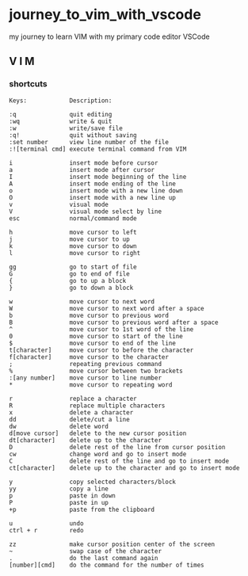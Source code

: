 # journey_to_vim_with_vscode

my journey to learn VIM with my primary code editor VSCode


## V I M
### shortcuts

    Keys:            Description:

    :q               quit editing
    :wq              write & quit
    :w               write/save file
    :q!              quit without saving
    :set number      view line number of the file
    :![terminal cmd] execute terminal command from VIM

    i                insert mode before cursor
    a                insert mode after cursor
    I                insert mode beginning of the line
    A                insert mode ending of the line
    o                insert mode with a new line down
    O                insert mode with a new line up
    v                visual mode
    V                visual mode select by line
    esc              normal/command mode

    h                move cursor to left
    j                move cursor to up
    k                move cursor to down
    l                move cursor to right

    gg               go to start of file
    G                go to end of file
    {                go to up a block
    }                go to down a block

    w                move cursor to next word
    W                move cursor to next word after a space
    b                move cursor to previous word
    B                move cursor to previous word after a space
    ^                move cursor to 1st word of the line
    0                move cursor to start of the line
    $                move cursor to end of the line
    t[character]     move cursor to before the character
    f[character]     move cursor to the character
    ;                repeating previous command
    %                move cursor between two brackets
    :[any number]    move cursor to line number
    *                move cursor to repeating word

    r                replace a character
    R                replace multiple characters
    x                delete a character
    dd               delete/cut a line
    dw               delete word
    d[move cursor]   delete to the new cursor position
    dt[character]    delete up to the character
    D                delete rest of the line from cursor position
    cw               change word and go to insert mode
    C                delete rest of the line and go to insert mode
    ct[character]    delete up to the character and go to insert mode

    y                copy selected characters/block
    yy               copy a line
    p                paste in down
    P                paste in up
    +p               paste from the clipboard

    u                undo
    ctrl + r         redo

    zz               make cursor position center of the screen
    ~                swap case of the character
    .                do the last command again
    [number][cmd]    do the command for the number of times






